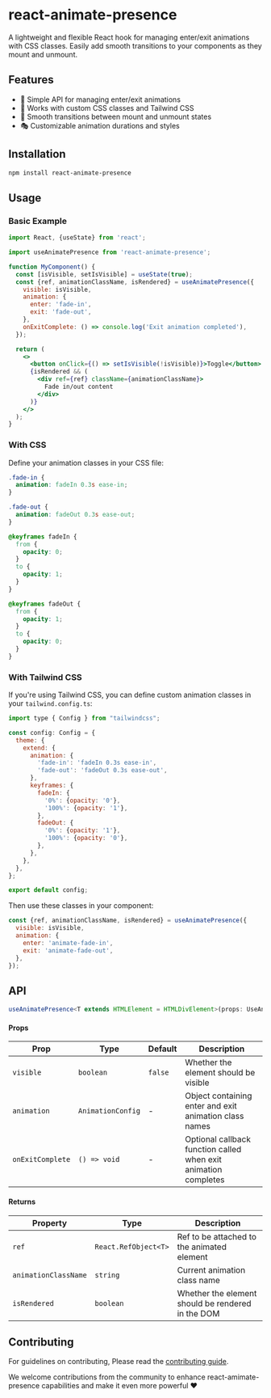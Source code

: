 # react-animate-presence

A lightweight and flexible React hook for managing enter/exit animations with CSS classes. Easily add smooth transitions to your components as they mount and unmount.

## Features

- 🚀 Simple API for managing enter/exit animations
- 🎨 Works with custom CSS classes and Tailwind CSS
- 🔄 Smooth transitions between mount and unmount states
- 🎭 Customizable animation durations and styles

## Installation

```bash
npm install react-animate-presence
```

## Usage

### Basic Example

```jsx
import React, {useState} from 'react';

import useAnimatePresence from 'react-animate-presence';

function MyComponent() {
  const [isVisible, setIsVisible] = useState(true);
  const {ref, animationClassName, isRendered} = useAnimatePresence({
    visible: isVisible,
    animation: {
      enter: 'fade-in',
      exit: 'fade-out',
    },
    onExitComplete: () => console.log('Exit animation completed'),
  });

  return (
    <>
      <button onClick={() => setIsVisible(!isVisible)}>Toggle</button>
      {isRendered && (
        <div ref={ref} className={animationClassName}>
          Fade in/out content
        </div>
      )}
    </>
  );
}
```

### With CSS

Define your animation classes in your CSS file:

```css
.fade-in {
  animation: fadeIn 0.3s ease-in;
}

.fade-out {
  animation: fadeOut 0.3s ease-out;
}

@keyframes fadeIn {
  from {
    opacity: 0;
  }
  to {
    opacity: 1;
  }
}

@keyframes fadeOut {
  from {
    opacity: 1;
  }
  to {
    opacity: 0;
  }
}
```

### With Tailwind CSS

If you're using Tailwind CSS, you can define custom animation classes in your `tailwind.config.ts`:

```js
import type { Config } from "tailwindcss";

const config: Config = {
  theme: {
    extend: {
      animation: {
        'fade-in': 'fadeIn 0.3s ease-in',
        'fade-out': 'fadeOut 0.3s ease-out',
      },
      keyframes: {
        fadeIn: {
          '0%': {opacity: '0'},
          '100%': {opacity: '1'},
        },
        fadeOut: {
          '0%': {opacity: '1'},
          '100%': {opacity: '0'},
        },
      },
    },
  },
};

export default config;
```

Then use these classes in your component:

```jsx
const {ref, animationClassName, isRendered} = useAnimatePresence({
  visible: isVisible,
  animation: {
    enter: 'animate-fade-in',
    exit: 'animate-fade-out',
  },
});
```

## API

```typescript
useAnimatePresence<T extends HTMLElement = HTMLDivElement>(props: UseAnimatePresenceProps): UseAnimatePresenceReturn<T>
```

#### Props

| Prop             | Type              | Default | Description                                                     |
| ---------------- | ----------------- | ------- | --------------------------------------------------------------- |
| `visible`        | `boolean`         | `false` | Whether the element should be visible                           |
| `animation`      | `AnimationConfig` | -       | Object containing enter and exit animation class names          |
| `onExitComplete` | `() => void`      | -       | Optional callback function called when exit animation completes |

#### Returns

| Property             | Type                 | Description                                       |
| -------------------- | -------------------- | ------------------------------------------------- |
| `ref`                | `React.RefObject<T>` | Ref to be attached to the animated element        |
| `animationClassName` | `string`             | Current animation class name                      |
| `isRendered`         | `boolean`            | Whether the element should be rendered in the DOM |

## Contributing

For guidelines on contributing, Please read the [contributing guide](https://github.com/arshad-yaseen/react-animate-presence/blob/main/CONTRIBUTING.md).

We welcome contributions from the community to enhance react-amimate-presence capabilities and make it even more powerful ❤️
